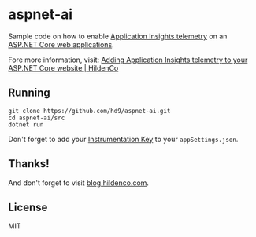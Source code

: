 # aspnet-ai
Sample code on how to enable [Application Insights
telemetry](https://docs.microsoft.com/en-us/azure/azure-monitor/app/app-insights-overview#what-does-application-insights-monitor)
on an [ASP.NET Core web applications](https://docs.microsoft.com/en-us/aspnet/core/).

Fore more information, visit: [Adding Application Insights telemetry to your
ASP.NET Core website | HildenCo](https://blog.hildenco.com/2020/03/adding-application-insights-telemetry.html)

## Running
```
git clone https://github.com/hd9/aspnet-ai.git
cd aspnet-ai/src
dotnet run
```

Don't forget to add your [Instrumentation
Key](https://docs.microsoft.com/en-us/azure/azure-monitor/app/create-new-resource)
to your `appSettings.json`.

## Thanks!
And don't forget to visit [blog.hildenco.com](https://blog.hildenco.com).

## License
MIT
